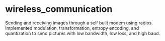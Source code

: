 # wireless_communication
Sending and receiving images through a self built modem using radios. Implemented modulation, transformation, entropy encoding, and quantization to send pictures with low bandwidth, low loss, and high baud.
